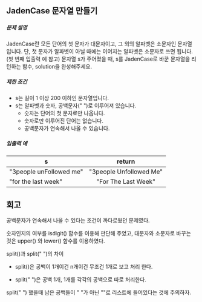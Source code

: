 ## JadenCase 문자열 만들기

##### 문제 설명

JadenCase란 모든 단어의 첫 문자가 대문자이고, 그 외의 알파벳은 소문자인 문자열입니다. 단, 첫 문자가 알파벳이 아닐 때에는 이어지는 알파벳은 소문자로 쓰면 됩니다. (첫 번째 입출력 예 참고)
문자열 s가 주어졌을 때, s를 JadenCase로 바꾼 문자열을 리턴하는 함수, solution을 완성해주세요.

##### 제한 조건

- s는 길이 1 이상 200 이하인 문자열입니다.
- s는 알파벳과 숫자, 공백문자(" ")로 이루어져 있습니다.
  - 숫자는 단어의 첫 문자로만 나옵니다.
  - 숫자로만 이루어진 단어는 없습니다.
  - 공백문자가 연속해서 나올 수 있습니다.

##### 입출력 예

| s                       |         return          |
| ----------------------- | :---------------------: |
| "3people unFollowed me" | "3people Unfollowed Me" |
| "for the last week"     |   "For The Last Week"   |

## 회고

공백문자가 연속해서 나올 수 있다는 조건이 까다로웠던 문제였다.

숫자인지의 여부를 isdigit() 함수를 이용해 판단해 주었고, 대문자와 소문자로 바꾸는 것은 upper() 와 lower() 함수를 이용하였다.

split()과 split(" ")의 차이

- split()은 공백이 1개이건 n개이건 무조건 1개로 보고 처리 한다.

- split(" ")은 공백 1개, 1개를 각각의 공백으로 따로 처리한다.

split(" ") 했을때 남은 공백들이 " "가 아닌 ""로 리스트에 들어있다는 것에 주의하자.